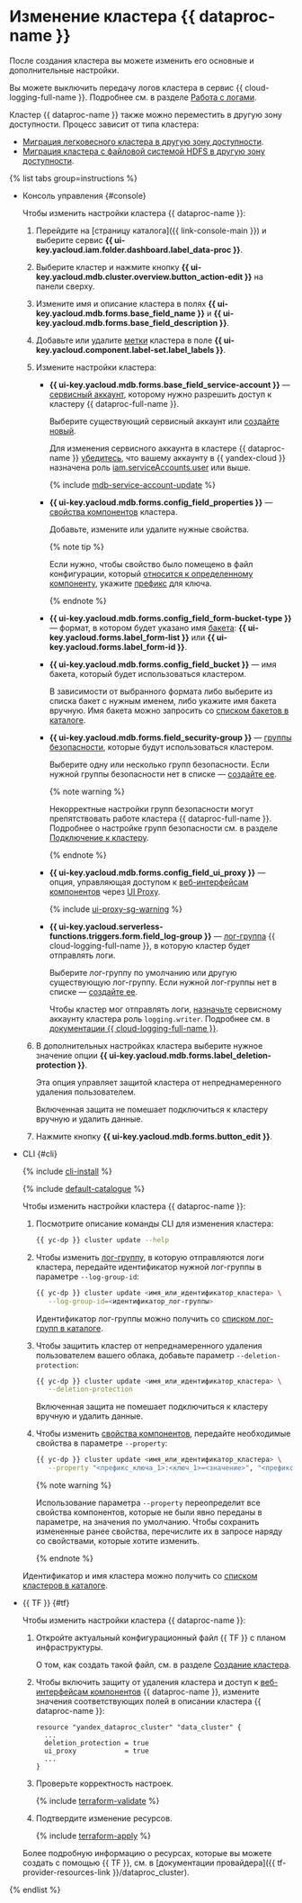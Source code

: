 # Изменение кластера {{ dataproc-name }}

После создания кластера вы можете изменить его основные и дополнительные настройки.


Вы можете выключить передачу логов кластера в сервис {{ cloud-logging-full-name }}. Подробнее см. в разделе [Работа с логами](logging.md#disable-logs).


Кластер {{ dataproc-name }} также можно переместить в другую зону доступности. Процесс зависит от типа кластера:

* [Миграция легковесного кластера в другую зону доступности](migration-to-an-availability-zone.md).
* [Миграция кластера с файловой системой HDFS в другую зону доступности](../tutorials/hdfs-cluster-migration.md).

{% list tabs group=instructions %}

- Консоль управления {#console}

    Чтобы изменить настройки кластера {{ dataproc-name }}:

    1. Перейдите на [страницу каталога]({{ link-console-main }}) и выберите сервис **{{ ui-key.yacloud.iam.folder.dashboard.label_data-proc }}**.
    1. Выберите кластер и нажмите кнопку **{{ ui-key.yacloud.mdb.cluster.overview.button_action-edit }}** на панели сверху.
    1. Измените имя и описание кластера в полях **{{ ui-key.yacloud.mdb.forms.base_field_name }}** и **{{ ui-key.yacloud.mdb.forms.base_field_description }}**.
    1. Добавьте или удалите [метки](../../resource-manager/concepts/labels.md) кластера в поле **{{ ui-key.yacloud.component.label-set.label_labels }}**.
    1. Измените настройки кластера:

        * **{{ ui-key.yacloud.mdb.forms.base_field_service-account }}** — [сервисный аккаунт](../../iam/concepts/users/service-accounts.md), которому нужно разрешить доступ к кластеру {{ dataproc-full-name }}.

            Выберите существующий сервисный аккаунт или [создайте новый](../../iam/operations/sa/create.md).

            Для изменения сервисного аккаунта в кластере {{ dataproc-name }} [убедитесь](../../iam/operations/roles/get-assigned-roles.md), что вашему аккаунту в {{ yandex-cloud }} назначена роль [iam.serviceAccounts.user](../../iam/security/index.md#iam-serviceAccounts-user) или выше.

            {% include [mdb-service-account-update](../../_includes/mdb/service-account-update.md) %}

        * **{{ ui-key.yacloud.mdb.forms.config_field_properties }}** — [свойства компонентов](../concepts/settings-list.md) кластера.

            Добавьте, измените или удалите нужные свойства.

            {% note tip %}

            Если нужно, чтобы свойство было помещено в файл конфигурации, который [относится к определенному компоненту](../concepts/settings-list.md#available-properties), укажите [префикс](../concepts/settings-list.md) для ключа.

            {% endnote %}

        * **{{ ui-key.yacloud.mdb.forms.config_field_form-bucket-type }}** — формат, в котором будет указано имя [бакета](../../storage/concepts/bucket.md): **{{ ui-key.yacloud.forms.label_form-list }}** или **{{ ui-key.yacloud.forms.label_form-id }}**.

        * **{{ ui-key.yacloud.mdb.forms.config_field_bucket }}** — имя бакета, который будет использоваться кластером.

            В зависимости от выбранного формата либо выберите из списка бакет с нужным именем, либо укажите имя бакета вручную. Имя бакета можно запросить со [списком бакетов в каталоге](../../storage/operations/buckets/get-info.md#get-information).

        * **{{ ui-key.yacloud.mdb.forms.field_security-group }}** — [группы безопасности](../concepts/network.md#security-groups), которые будут использоваться кластером.

            Выберите одну или несколько групп безопасности. Если нужной группы безопасности нет в списке — [создайте ее](../../vpc/operations/security-group-create.md).

            {% note warning %}

            Некорректные настройки групп безопасности могут препятствовать работе кластера {{ dataproc-full-name }}. Подробнее о настройке групп безопасности см. в разделе [Подключение к кластеру](./connect.md#configuring-security-groups).

            {% endnote %}

        * **{{ ui-key.yacloud.mdb.forms.config_field_ui_proxy }}** — опция, управляющая доступом к [веб-интерфейсам компонентов](../concepts/interfaces.md) через [UI Proxy](./connect-interfaces.md#ui-proxy).

            {% include [ui-proxy-sg-warning](../../_includes/data-proc/ui-proxy-sg-warning.md) %}

        * **{{ ui-key.yacloud.serverless-functions.triggers.form.field_log-group }}** — [лог-группа](../../logging/concepts/log-group.md) {{ cloud-logging-full-name }}, в которую кластер будет отправлять логи.

            Выберите лог-группу по умолчанию или другую существующую лог-группу. Если нужной лог-группы нет в списке — [создайте ее](../../logging/operations/create-group.md).

            Чтобы кластер мог отправлять логи, [назначьте](../../iam/operations/roles/grant.md) сервисному аккаунту кластера роль `logging.writer`. Подробнее см. в [документации {{ cloud-logging-full-name }}](../../logging/security/index.md).

    1. В дополнительных настройках кластера выберите нужное значение опции **{{ ui-key.yacloud.mdb.forms.label_deletion-protection }}**.

        Эта опция управляет защитой кластера от непреднамеренного удаления пользователем.

        Включенная защита не помешает подключиться к кластеру вручную и удалить данные.

    1. Нажмите кнопку **{{ ui-key.yacloud.mdb.forms.button_edit }}**.

- CLI {#cli}

    {% include [cli-install](../../_includes/cli-install.md) %}

    {% include [default-catalogue](../../_includes/default-catalogue.md) %}

    Чтобы изменить настройки кластера {{ dataproc-name }}:

    1. Посмотрите описание команды CLI для изменения кластера:

        ```bash
        {{ yc-dp }} cluster update --help
        ```


    1. Чтобы изменить [лог-группу](../../logging/concepts/log-group.md), в которую отправляются логи кластера, передайте идентификатор нужной лог-группы в параметре `--log-group-id`:

        ```bash
        {{ yc-dp }} cluster update <имя_или_идентификатор_кластера> \
           --log-group-id=<идентификатор_лог-группы>
        ```

        Идентификатор лог-группы можно получить со [списком лог-групп в каталоге](../../logging/operations/list.md).


    1. Чтобы защитить кластер от непреднамеренного удаления пользователем вашего облака, добавьте параметр `--deletion-protection`:

        ```bash
        {{ yc-dp }} cluster update <имя_или_идентификатор_кластера> \
           --deletion-protection
        ```

        Включенная защита не помешает подключиться к кластеру вручную и удалить данные.

    1. Чтобы изменить [свойства компонентов](../concepts/settings-list.md), передайте необходимые свойства в параметре `--property`:

        ```bash
        {{ yc-dp }} cluster update <имя_или_идентификатор_кластера> \
           --property "<префикс_ключа_1>:<ключ_1>=<значение>", "<префикс_ключа_2>:<ключ_2>=<значение>", ...
        ```

        {% note warning %}

        Использование параметра `--property` переопределит все свойства компонентов, которые не были явно переданы в параметре, на значения по умолчанию. Чтобы сохранить измененные ранее свойства, перечислите их в запросе наряду со свойствами, которые хотите изменить.

        {% endnote %}

    Идентификатор и имя кластера можно получить со [списком кластеров в каталоге](./cluster-list.md#list).

- {{ TF }} {#tf}

    Чтобы изменить настройки кластера {{ dataproc-name }}:

    1. Откройте актуальный конфигурационный файл {{ TF }} с планом инфраструктуры.

        О том, как создать такой файл, см. в разделе [Создание кластера](cluster-create.md).

    1. Чтобы включить защиту от удаления кластера и доступ к [веб-интерфейсам компонентов](../concepts/interfaces.md) {{ dataproc-name }}, измените значения соответствующих полей в описании кластера {{ dataproc-name }}:

        ```hcl
        resource "yandex_dataproc_cluster" "data_cluster" {
          ...
          deletion_protection = true
          ui_proxy            = true
          ...
        }
        ```

    1. Проверьте корректность настроек.

        {% include [terraform-validate](../../_includes/mdb/terraform/validate.md) %}

    1. Подтвердите изменение ресурсов.

        {% include [terraform-apply](../../_includes/mdb/terraform/apply.md) %}

    Более подробную информацию о ресурсах, которые вы можете создать с помощью {{ TF }}, см. в [документации провайдера]({{ tf-provider-resources-link }}/dataproc_cluster).

{% endlist %}
